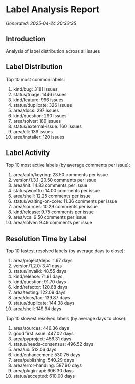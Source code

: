 # Label Analysis Report

*Generated: 2025-04-24 20:33:35*

## Introduction

Analysis of label distribution across all issues

## Label Distribution

Top 10 most common labels:

1. kind/bug: 3181 issues
2. status/triage: 1446 issues
3. kind/feature: 996 issues
4. status/duplicate: 326 issues
5. area/docs: 297 issues
6. kind/question: 290 issues
7. area/solver: 189 issues
8. status/external-issue: 160 issues
9. area/cli: 139 issues
10. area/installer: 120 issues


## Label Activity

Top 10 most active labels (by average comments per issue):

1. area/auth/keyring: 23.50 comments per issue
2. version/1.3.1: 20.50 comments per issue
3. area/init: 14.83 comments per issue
4. status/wontfix: 14.00 comments per issue
5. area/shell: 12.25 comments per issue
6. status/waiting-on-core: 11.36 comments per issue
7. area/sources: 10.29 comments per issue
8. kind/release: 9.75 comments per issue
9. area/vcs: 9.50 comments per issue
10. area/solver: 9.49 comments per issue


## Resolution Time by Label

Top 10 fastest resolved labels (by average days to close):

1. area/project/deps: 1.67 days
2. version/1.2.0: 3.41 days
3. status/invalid: 48.55 days
4. kind/release: 71.91 days
5. kind/question: 91.70 days
6. kind/refactor: 120.68 days
7. area/testing: 122.09 days
8. area/docs/faq: 139.87 days
9. status/duplicate: 144.38 days
10. area/shell: 149.94 days

Top 10 slowest resolved labels (by average days to close):

1. area/sources: 446.36 days
2. good first issue: 447.02 days
3. area/pyproject: 456.31 days
4. status/needs-consensus: 496.52 days
5. area/ux: 512.06 days
6. kind/enhancement: 530.75 days
7. area/publishing: 540.29 days
8. area/error-handling: 587.90 days
9. area/plugin-api: 606.30 days
10. status/accepted: 610.00 days


